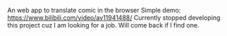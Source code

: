 An web app to translate comic in the browser
Simple demo: https://www.bilibili.com/video/av11941488/
Currently stopped developing this project cuz I am looking for a job.
Will come back if I find one.
